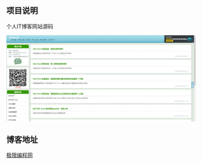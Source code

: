 ## 项目说明
个人IT博客网站源码

![极限编程网](./public/images/20190213113357.png "极限编程网")
        
      
## 博客地址
[极限编程网](https://www.limitcode.com/)
